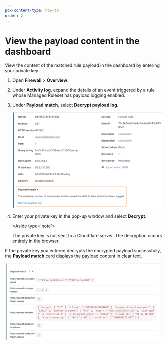 ```yaml
---
pcx-content-type: how-to
order: 2
---
```


# View the payload content in the dashboard

View the content of the matched rule payload in the dashboard by entering your private key.

1. Open **Firewall** > **Overview**.

1. Under **Activity log**, expand the details of an event triggered by a rule whose Managed Ruleset has payload logging enabled.

1. Under **Payload match**, select **Decrypt payload log**.

   ![Firewall event with payload match available](../../images/transform-rules/payload-logging-example.png)

1. Enter your private key in the pop-up window and select **Decrypt**.

   <Aside type='note'>

   The private key is not sent to a Cloudflare server. The decryption occurs entirely in the browser.

   </Aside>

If the private key you entered decrypts the encrypted payload successfully, the **Payload match** card displays the payload content in clear text.

![View the decrypted payload in the dashboard](../../images/transform-rules/payload-decrypted.png)
